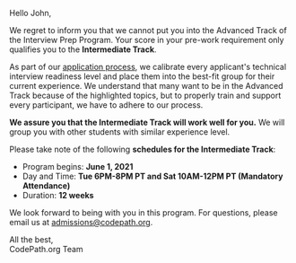 Hello John,

We regret to inform you that we cannot put you into the Advanced Track of the Interview Prep Program. Your score in your pre-work requirement only qualifies you to the **Intermediate Track**.

As part of our [application process](https://apply.codepath.org/cohorts/interview-prep-summer-2021/versions/student/), we calibrate every applicant's technical interview readiness level and place them into the best-fit group for their current experience. We understand that many want to be in the Advanced Track because of the highlighted topics, but to properly train and support every participant, we have to adhere to our process.

**We assure you that the Intermediate Track will work well for you.** We will group you with other students with similar experience level.

Please take note of the following **schedules for the Intermediate Track**:
- Program begins: **June 1, 2021**
- Day and Time: **Tue 6PM-8PM PT and Sat 10AM-12PM PT (Mandatory Attendance)**
- Duration: **12 weeks**

We look forward to being with you in this program. For questions, please email us at admissions@codepath.org.


All the best,
<br>
CodePath.org Team
